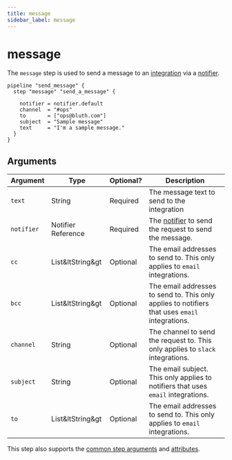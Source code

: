 ```yaml
---
title: message
sidebar_label: message
---
```


# message

The `message` step is used to send a message to an [integration](/docs/reference/config-files/integration) via a [notifier](/docs/reference/config-files/notifier).


```hcl
pipeline "send_message" {
  step "message" "send_a_message" {

    notifier = notifier.default
    channel  = "#ops"
    to       = ["ops@bluth.com"]
    subject  = "Sample message"
    text     = "I'm a sample message."
  }
}
```


## Arguments
| Argument        | Type      | Optional?   | Description
|-----------------|-----------|-------------|-----------------
| `text`        | String       | Required    | The message text to send to the integration
| `notifier`      | Notifier Reference | Required    | The [notifier](/docs/reference/config-files/notifier) to send the request to send the message.
| `cc`            | List&ltString&gt | Optional    | The email addresses to send to. This only applies to `email` integrations.
| `bcc`           | List&ltString&gt | Optional    | The email addresses to send to. This only applies to notifiers that uses `email` integrations.
| `channel`       | String    | Optional    | The channel to send the request to.  This only applies to  `slack` integrations.
| `subject`       | String    | Optional     | The email subject.  This only applies to notifiers that uses `email` integrations.
| `to`            | List&ltString&gt | Optional    | The email addresses to send to. This only applies to  `email` integrations.


This step also supports the [common step arguments](/docs/flowpipe-hcl/step#common-step-arguments) and [attributes](/docs/flowpipe-hcl/step#common-step-attributes-read-only).
